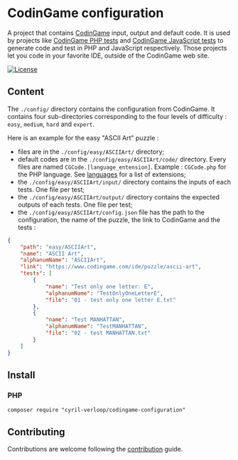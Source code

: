 # CodinGame configuration

A project that contains [CodinGame](https://www.codingame.com/) input, output and default code.
It is used by projects like [CodinGame PHP tests](https://github.com/cyrilverloop/codingame-php-tests)
and [CodinGame JavaScript tests](https://github.com/cyrilverloop/codingame-js-tests)
to generate code and test in PHP and JavaScript respectively.
Those projects let you code in your favorite IDE, outside of the CodinGame web site.

[![License](https://img.shields.io/github/license/cyrilverloop/codingame-configuration)](https://github.com/cyrilverloop/codingame-configuration/blob/trunk/LICENSE)


## Content

The `./config/` directory contains the configuration from CodinGame.
It contains four sub-directories corresponding to the four levels of difficulty : `easy`, `medium`, `hard` and `expert`.

Here is an example for the easy "ASCII Art" puzzle :

* files are in the `./config/easy/ASCIIArt/` directory;
* default codes are in the `./config/easy/ASCIIArt/code/` directory.
Every files are named `CGCode.[language_entension]`.
Example : `CGCode.php` for the PHP language. See [languages](CONTRIBUTING.md#languages) for a list of extensions;
* the `./config/easy/ASCIIArt/input/` directory contains the inputs of each tests.
One file per test;
* the `./config/easy/ASCIIArt/output/` directory contains the expected outputs of each tests.
One file per test;
* the `./config/easy/ASCIIArt/config.json` file has the path to the configuration, the name of the puzzle, the link to CodinGame and the tests :

```json
{
    "path": "easy/ASCIIArt",
    "name": "ASCII Art",
    "alphanumName": "ASCIIArt",
    "link": "https://www.codingame.com/ide/puzzle/ascii-art",
    "tests": [
        {
            "name": "Test only one letter: E",
            "alphanumName": "TestOnlyOneLetterE",
            "file": "01 - test only one letter E.txt"
        },
        {
            "name": "Test MANHATTAN",
            "alphanumName": "TestMANHATTAN",
            "file": "02 - test MANHATTAN.txt"
        }
    ]
}
```


## Install

### PHP

```shellsession
composer require "cyril-verloop/codingame-configuration"
```


## Contributing

Contributions are welcome following the [contribution](CONTRIBUTING.md) guide.
